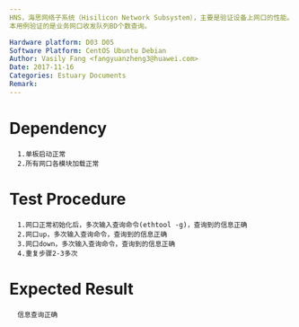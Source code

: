 ```yaml
---
HNS，海思网络子系统（Hisilicon Network Subsystem），主要是验证设备上网口的性能。
本用例验证的是业务网口收发队列BD个数查询。

Hardware platform: D03 D05  
Software Platform: CentOS Ubuntu Debian 
Author: Vasily Fang <fangyuanzheng3@huawei.com>  
Date: 2017-11-16
Categories: Estuary Documents  
Remark:
---
```


# Dependency
```
  1.单板启动正常
  2.所有网口各模块加载正常
```

# Test Procedure
```
  1.网口正常初始化后，多次输入查询命令(ethtool -g)，查询到的信息正确
  2.网口up，多次输入查询命令，查询到的信息正确
  3.网口down，多次输入查询命令，查询到的信息正确
  4.重复步骤2-3多次
```

# Expected Result
```
  信息查询正确
```
